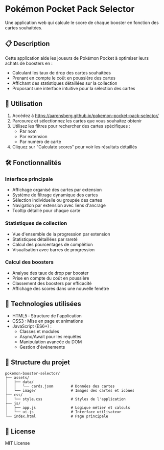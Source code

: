 # Pokémon Pocket Pack Selector

Une application web qui calcule le score de chaque booster en fonction des cartes souhaitées.

## 📋 Description

Cette application aide les joueurs de Pokémon Pocket à optimiser leurs achats de boosters en :
- Calculant les taux de drop des cartes souhaitées
- Prenant en compte le coût en poussière des cartes
- Affichant des statistiques détaillées sur la collection
- Proposant une interface intuitive pour la sélection des cartes

## 🚀 Utilisation

1. Accédez à https://aarensberg.github.io/pokemon-pocket-pack-selector/
2. Parcourez et sélectionnez les cartes que vous souhaitez obtenir
3. Utilisez les filtres pour rechercher des cartes spécifiques :
   - Par nom
   - Par extension
   - Par numéro de carte
4. Cliquez sur "Calculate scores" pour voir les résultats détaillés

## 🛠 Fonctionnalités

### Interface principale
- Affichage organisé des cartes par extension
- Système de filtrage dynamique des cartes
- Sélection individuelle ou groupée des cartes
- Navigation par extension avec liens d'ancrage
- Tooltip détaillé pour chaque carte

### Statistiques de collection
- Vue d'ensemble de la progression par extension
- Statistiques détaillées par rareté
- Calcul des pourcentages de complétion
- Visualisation avec barres de progression

### Calcul des boosters
- Analyse des taux de drop par booster
- Prise en compte du coût en poussière
- Classement des boosters par efficacité
- Affichage des scores dans une nouvelle fenêtre

## 🔧 Technologies utilisées

- HTML5 : Structure de l'application
- CSS3 : Mise en page et animations
- JavaScript (ES6+) :
  - Classes et modules
  - Async/Await pour les requêtes
  - Manipulation avancée du DOM
  - Gestion d'événements

## 📁 Structure du projet

```
pokemon-booster-selector/
├── assets/
│   ├── data/
│   │   └── cards.json        # Données des cartes
│   └── image/                # Images des cartes et icônes
├── css/
│   └── style.css             # Styles de l'application
├── js/
│   ├── app.js                # Logique métier et calculs
│   └── ui.js                 # Interface utilisateur
└── index.html                # Page principale
```

## 📝 License

MIT License